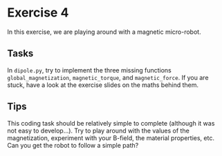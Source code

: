 # Exercise 4

In this exercise, we are playing around with a magnetic micro-robot.


## Tasks
In `dipole.py`, try to implement the three missing functions `global_magnetization`, `magnetic_torque`, and `magnetic_force`. If you are stuck, have a look at the exercise slides on the maths behind them.

## Tips
This coding task should be relatively simple to complete (although it was not easy to develop...). Try to play around with the values of the magnetization, experiment with your B-field, the material properties, etc. Can you get the robot to follow a simple path?
